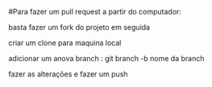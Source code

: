 #Para fazer um pull request a partir do computador: 

basta fazer um fork do projeto  em seguida

 criar um clone para maquina local
 
adicionar um anova branch : git branch -b nome da branch 

fazer as alterações e fazer um push